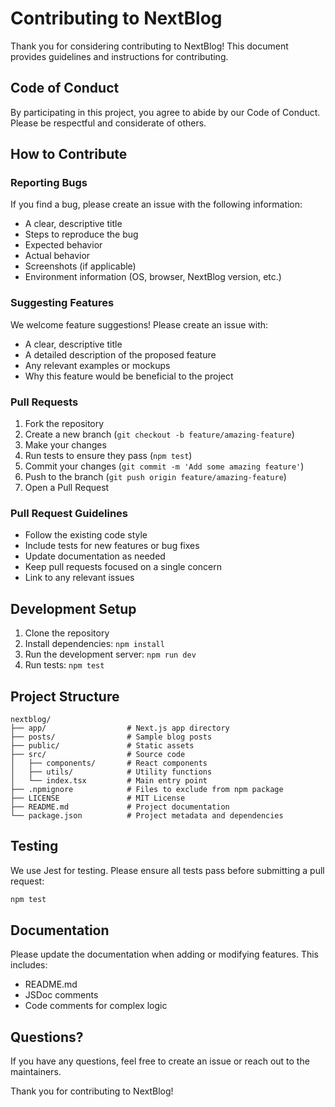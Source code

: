 # Contributing to NextBlog

Thank you for considering contributing to NextBlog! This document provides guidelines and instructions for contributing.

## Code of Conduct

By participating in this project, you agree to abide by our Code of Conduct. Please be respectful and considerate of others.

## How to Contribute

### Reporting Bugs

If you find a bug, please create an issue with the following information:

- A clear, descriptive title
- Steps to reproduce the bug
- Expected behavior
- Actual behavior
- Screenshots (if applicable)
- Environment information (OS, browser, NextBlog version, etc.)

### Suggesting Features

We welcome feature suggestions! Please create an issue with:

- A clear, descriptive title
- A detailed description of the proposed feature
- Any relevant examples or mockups
- Why this feature would be beneficial to the project

### Pull Requests

1. Fork the repository
2. Create a new branch (`git checkout -b feature/amazing-feature`)
3. Make your changes
4. Run tests to ensure they pass (`npm test`)
5. Commit your changes (`git commit -m 'Add some amazing feature'`)
6. Push to the branch (`git push origin feature/amazing-feature`)
7. Open a Pull Request

### Pull Request Guidelines

- Follow the existing code style
- Include tests for new features or bug fixes
- Update documentation as needed
- Keep pull requests focused on a single concern
- Link to any relevant issues

## Development Setup

1. Clone the repository
2. Install dependencies: `npm install`
3. Run the development server: `npm run dev`
4. Run tests: `npm test`

## Project Structure

```
nextblog/
├── app/                  # Next.js app directory
├── posts/                # Sample blog posts
├── public/               # Static assets
├── src/                  # Source code
│   ├── components/       # React components
│   ├── utils/            # Utility functions
│   └── index.tsx         # Main entry point
├── .npmignore            # Files to exclude from npm package
├── LICENSE               # MIT License
├── README.md             # Project documentation
└── package.json          # Project metadata and dependencies
```

## Testing

We use Jest for testing. Please ensure all tests pass before submitting a pull request:

```bash
npm test
```

## Documentation

Please update the documentation when adding or modifying features. This includes:

- README.md
- JSDoc comments
- Code comments for complex logic

## Questions?

If you have any questions, feel free to create an issue or reach out to the maintainers.

Thank you for contributing to NextBlog! 